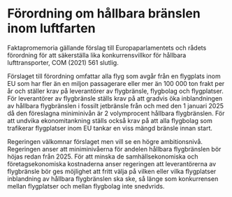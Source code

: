 # Förordning om hållbara bränslen inom luftfarten

Faktapromemoria gällande förslag till Europaparlamentets och rådets förordning för att säkerställa lika konkurrensvillkor för hållbara lufttransporter, COM (2021\) 561 slutlig.

Förslaget till förordning omfattar alla flyg som avgår från en flygplats inom EU som har fler än en miljon passagerare eller mer än 100 000 ton frakt per år och ställer krav på leverantörer av flygbränsle, flygbolag och flygplatser. För leverantörer av flygbränsle ställs krav på att gradvis öka inblandningen av hållbara flygbränslen i fossilt jetbränsle från och med den 1 januari 2025 då den föreslagna miniminivån är 2 volymprocent hållbara flygbränslen. För att undvika ekonomitankning ställs också krav på att alla flygbolag som trafikerar flygplatser inom EU tankar en viss mängd bränsle innan start.

Regeringen välkomnar förslaget men vill se en högre ambitionsnivå. Regeringen anser att miniminivåerna för andelen hållbara flygbränslen bör höjas redan från 2025\. För att minska de samhällsekonomiska och företagsekonomiska kostnaderna anser regeringen att leverantörerna av flygbränsle bör ges möjlighet att fritt välja på vilken eller vilka flygplatser inblandning av hållbara flygbränslen ska ske, så länge som konkurrensen mellan flygplatser och mellan flygbolag inte snedvrids.
